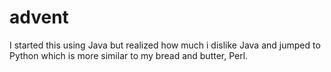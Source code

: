 # advent

I started this using Java but realized how much i dislike Java and jumped to Python which is more similar to my bread and butter, Perl.
